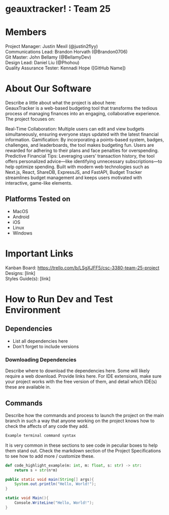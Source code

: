 # geauxtracker! : Team 25
# Members
Project Manager: Justin Mexil (@justin2flyy)\
Communications Lead: Brandon Horvath (@Brandon0706)\
Git Master: John Bellamy (@BellamyDev)\
Design Lead: Daniel Liu (@Phohou)\
Quality Assurance Tester: Kennadi Hope ([GitHub Name])

# About Our Software

Describe a little about what the project is about here:	                 
GeauxTracker is a web-based budgeting tool that transforms the tedious process of managing finances into an engaging, collaborative experience. The project focuses on:

Real-Time Collaboration: Multiple users can edit and view budgets simultaneously, ensuring everyone stays updated with the latest financial information.
Gamification: By incorporating a points-based system, badges, challenges, and leaderboards, the tool makes budgeting fun. Users are rewarded for adhering to their plans and face penalties for overspending.
Predictive Financial Tips: Leveraging users’ transaction history, the tool offers personalized advice—like identifying unnecessary subscriptions—to help optimize spending.
Built with modern web technologies such as Next.js, React, ShareDB, ExpressJS, and FastAPI, Budget Tracker streamlines budget management and keeps users motivated with interactive, game-like elements.
## Platforms Tested on
- MacOS
- Android
- iOS
- Linux
- Windows
# Important Links
Kanban Board: https://trello.com/b/LSgXJFF5/csc-3380-team-25-project
Designs: [link]\
Styles Guide(s): [link]

# How to Run Dev and Test Environment

## Dependencies
- List all dependencies here
- Don't forget to include versions
### Downloading Dependencies
Describe where to download the dependencies here. Some will likely require a web download. Provide links here. For IDE extensions, make sure your project works with the free version of them, and detail which IDE(s) these are available in. 

## Commands
Describe how the commands and process to launch the project on the main branch in such a way that anyone working on the project knows how to check the affects of any code they add.

```sh
Example terminal command syntax
```

It is very common in these sections to see code in peculiar boxes to help them stand out. Check the markdown section of the Project Specifications to see how to add more / customize these.

```python
def code_highlight_example(m: int, m: float, s: str) -> str:
	return s + str(n*m)
```

```java
public static void main(String[] args){
	System.out.println("Hello, World!");
}
```

```c#
static void Main(){
	Console.WriteLine("Hello, World!");
}
```
